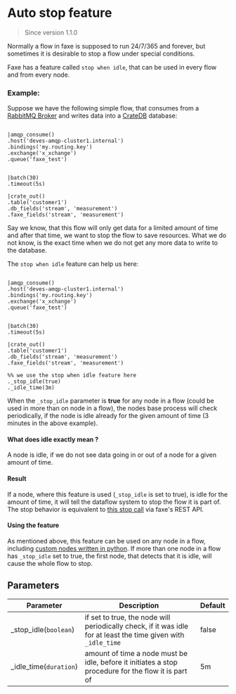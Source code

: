 # Auto stop feature

> Since version 1.1.0

Normally a flow in faxe is supposed to run 24/7/365 and forever, but sometimes it is desirable to stop a flow under special conditions.

Faxe has a feature called `stop when idle`, that can be used in every flow and from every node.

### Example:

Suppose we have the following simple flow, that consumes from a [RabbitMQ Broker](https://rabbitmq.com) 
and writes data into a [CrateDB](https://crate.io) database:

```dfs

|amqp_consume()
.host('deves-amqp-cluster1.internal') 
.bindings('my.routing.key')
.exchange('x_xchange')
.queue('faxe_test')


|batch(30)
.timeout(5s)

|crate_out() 
.table('customer1')
.db_fields('stream', 'measurement')
.faxe_fields('stream', 'measurement') 

```

Say we know, that this flow will only get data for a limited amount of time and after that time, we want to stop the flow
to save resources.
What we do not know, is the exact time when we do not get any more data to write to the database.

The `stop when idle` feature can help us here:


```dfs

|amqp_consume()
.host('deves-amqp-cluster1.internal') 
.bindings('my.routing.key')
.exchange('x_xchange')
.queue('faxe_test')


|batch(30)
.timeout(5s)

|crate_out() 
.table('customer1')
.db_fields('stream', 'measurement')
.faxe_fields('stream', 'measurement') 

%% we use the stop when idle feature here
._stop_idle(true)
._idle_time(3m)

```

When the `_stop_idle` parameter is **true** for any node in a flow (could be used in more than on node in a flow), 
the nodes base process will check periodically, if the node is idle already for the given amount of time (3 minutes in the above example).

#### What does idle exactly mean ?

A node is idle, if we do not see data going in or out of a node for a given amount of time.

#### Result
If a node, where this feature is used (`_stop_idle` is set to true), is idle for the amount of time, it will tell the dataflow system to stop
the flow it is part of. The stop behavior is equivalent to [this stop call](./faxe_rest_api.html#/paths/~1task~1stop~1%7Btask_id%7D~1true/get) via faxe's REST API.

#### Using the feature

As mentioned above, this feature can be used on any node in a flow, including [custom nodes written in python](custom_nodes.md).
If more than one node in a flow has `_stop_idle` set to true, the first node, that detects that it is idle, will cause the whole flow to stop.


Parameters
----------

| Parameter              | Description                                                                                                    | Default |
|------------------------|----------------------------------------------------------------------------------------------------------------|---------| 
| _stop_idle(`boolean`)  | if set to true, the node will periodically check, if it was idle for at least the time given with `_idle_time` | false   |
| _idle_time(`duration`) | amount of time a node must be idle, before it initiates a stop procedure for the flow it is part of            | 5m      | 



